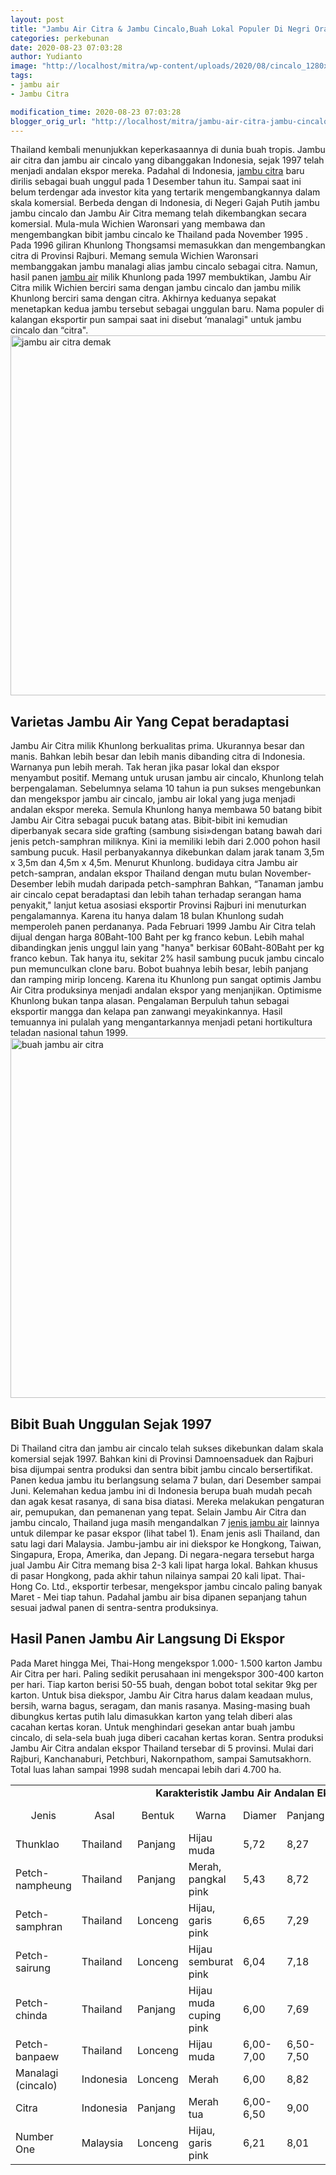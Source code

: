 ```yaml
---
layout: post
title: "Jambu Air Citra & Jambu Cincalo,Buah Lokal Populer Di Negri Orang"
categories: perkebunan
date: 2020-08-23 07:03:28
author: Yudianto
image: "http://localhost/mitra/wp-content/uploads/2020/08/cincalo_1280x719.jpg"
tags:
- jambu air
- Jambu Citra

modification_time: 2020-08-23 07:03:28
blogger_orig_url: "http://localhost/mitra/jambu-air-citra-jambu-cincalo-buah.html"
---
```


Thailand kembali menunjukkan keperkasaannya di dunia buah tropis. Jambu air citra dan <span class="keyword _ngcontent-tud-100" aria-hidden="false">jambu air cincalo</span> yang dibanggakan Indonesia, sejak 1997 telah menjadi andalan ekspor mereka. Padahal di Indonesia, <a href="http://127.0.0.1/mitra/topik/jambu-citra">jambu citra</a> baru dirilis sebagai buah unggul pada 1 Desember tahun itu. Sampai saat ini belum terdengar ada investor kita yang tertarik mengembangkannya dalam skala komersial.
Berbeda dengan di Indonesia, di Negeri Gajah Putih jambu <span class="keyword _ngcontent-tud-100" aria-hidden="false">jambu cincalo</span> dan Jambu Air Citra memang telah dikembangkan secara komersial. Mula-mula Wichien Waronsari yang membawa dan mengembangkan bibit <span class="keyword _ngcontent-tud-100" aria-hidden="false">jambu cincalo</span> ke Thailand pada November 1995 . Pada 1996 giliran Khunlong Thongsamsi memasukkan dan mengembangkan citra di Provinsi Rajburi.
Memang semula Wichien Waronsari membanggakan jambu manalagi alias <span class="keyword _ngcontent-tud-100" aria-hidden="false">jambu cincalo</span> sebagai citra. Namun, hasil panen <a href="http://127.0.0.1/mitra/topik/jambu-air">jambu air</a> milik Khunlong pada 1997 membuktikan, Jambu Air Citra milik Wichien berciri sama dengan <span class="keyword _ngcontent-tud-100" aria-hidden="false">jambu cincalo</span> dan jambu milik Khunlong berciri sama dengan citra.
Akhirnya keduanya sepakat menetapkan kedua jambu tersebut sebagai unggulan baru. Nama populer di kalangan eksportir pun sampai saat ini disebut ‘manalagi" untuk <span class="keyword _ngcontent-tud-100" aria-hidden="false">jambu cincalo</span> dan “citra".
<a href="http://127.0.0.1/mitra/wp-content/uploads/2020/08/jenis-jambu-air-cincalo-merah.jpg"><img class="aligncenter wp-image-16364 size-large" src="http://127.0.0.1/mitra/wp-content/uploads/2020/08/jenis-jambu-air-cincalo-merah-1024x576.jpg" alt="jambu air citra demak" width="1024" height="576" /></a>
<h2>Varietas Jambu Air Yang Cepat beradaptasi</h2>
Jambu Air Citra milik Khunlong berkualitas prima. Ukurannya besar dan manis. Bahkan lebih besar dan lebih manis dibanding citra di Indonesia. Warnanya pun lebih merah. Tak heran jika pasar lokal dan ekspor menyambut positif. Memang untuk urusan <span class="keyword _ngcontent-tud-100" aria-hidden="false">jambu air cincalo</span>, Khunlong telah berpengalaman. Sebelumnya selama 10 tahun ia pun sukses mengebunkan dan mengekspor <span class="keyword _ngcontent-tud-100" aria-hidden="false">jambu air cincalo</span>, jambu air lokal yang juga menjadi andalan ekspor mereka.
Semula Khunlong hanya membawa 50 batang bibit Jambu Air Citra sebagai pucuk batang atas. Bibit-bibit ini kemudian diperbanyak secara side grafting (sambung sisi»dengan batang bawah dari jenis petch-samphran miliknya. Kini ia memiliki lebih dari 2.000 pohon hasil sambung pucuk.
Hasil perbanyakannya dikebunkan dalam jarak tanam 3,5m x 3,5m dan 4,5m x 4,5m. Menurut Khunlong. budidaya citra Jambu air petch-sampran, andalan ekspor Thailand dengan mutu bulan November-Desember lebih mudah daripada petch-samphran Bahkan, “Tanaman <span class="keyword _ngcontent-tud-100" aria-hidden="false">jambu air cincalo</span> cepat beradaptasi dan lebih tahan terhadap serangan hama penyakit," lanjut ketua asosiasi eksportir Provinsi Rajburi ini menuturkan pengalamannya.
Karena itu hanya dalam 18 bulan Khunlong sudah memperoleh panen perdananya. Pada Februari 1999 Jambu Air Citra telah dijual dengan harga 80Baht-100 Baht per kg franco kebun. Lebih mahal dibandingkan jenis unggul lain yang "hanya" berkisar 60Baht-80Baht per kg franco kebun.
Tak hanya itu, sekitar 2% hasil sambung pucuk <span class="keyword _ngcontent-tud-100" aria-hidden="false">jambu cincalo</span> pun memunculkan clone baru. Bobot buahnya lebih besar, lebih panjang dan ramping mirip lonceng. Karena itu Khunlong pun sangat optimis Jambu Air Citra produksinya menjadi andalan ekspor yang menjanjikan. Optimisme Khunlong bukan tanpa alasan.
Pengalaman Berpuluh tahun sebagai eksportir mangga dan kelapa pan zanwangi meyakinkannya. Hasil temuannya ini pulalah yang mengantarkannya menjadi petani hortikultura teladan nasional tahun 1999.
<a href="http://127.0.0.1/mitra/wp-content/uploads/2020/08/jenis-jambu-air-unggulan.jpg"><img class="aligncenter wp-image-16365 size-large" src="http://127.0.0.1/mitra/wp-content/uploads/2020/08/jenis-jambu-air-unggulan-1024x576.jpg" alt="buah jambu air citra" width="1024" height="576" /></a>
<h2>Bibit Buah Unggulan Sejak 1997</h2>
Di Thailand citra dan <span class="keyword _ngcontent-tud-100" aria-hidden="false">jambu air cincalo</span> telah sukses dikebunkan dalam skala komersial sejak 1997. Bahkan kini di Provinsi Damnoensaduek dan Rajburi bisa dijumpai sentra produksi dan sentra bibit <span class="keyword _ngcontent-tud-100" aria-hidden="false">jambu cincalo</span> bersertifikat. Panen kedua jambu itu berlangsung selama 7 bulan, dari Desember sampai Juni. Kelemahan kedua jambu ini di Indonesia berupa buah mudah pecah dan agak kesat rasanya, di sana bisa diatasi. Mereka melakukan pengaturan air, pemupukan, dan pemanenan yang tepat.
Selain Jambu Air Citra dan <span class="keyword _ngcontent-tud-100" aria-hidden="false">jambu cincalo</span>, Thailand juga masih mengandalkan 7 <a href="http://127.0.0.1/mitra/jenis-jenis-jambu-air-unggulan.html">jenis jambu air</a> lainnya untuk dilempar ke pasar ekspor (lihat tabel 1). Enam jenis asli Thailand, dan satu lagi dari Malaysia. Jambu-jambu air ini diekspor ke Hongkong, Taiwan, Singapura, Eropa, Amerika, dan Jepang.
Di negara-negara tersebut harga jual Jambu Air Citra memang bisa 2-3 kali lipat harga lokal. Bahkan khusus di pasar Hongkong, pada akhir tahun nilainya sampai 20 kali lipat. Thai-Hong Co. Ltd., eksportir terbesar, mengekspor <span class="keyword _ngcontent-tud-100" aria-hidden="false">jambu cincalo</span> paling banyak Maret - Mei tiap tahun. Padahal jambu air bisa dipanen sepanjang tahun sesuai jadwal panen di sentra-sentra produksinya.
<h2>Hasil Panen Jambu Air Langsung Di Ekspor</h2>
Pada Maret hingga Mei, Thai-Hong mengekspor 1.000- 1.500 karton Jambu Air Citra per hari. Paling sedikit perusahaan ini mengekspor 300-400 karton per hari. Tiap karton berisi 50-55 buah, dengan bobot total sekitar 9kg per karton.
Untuk bisa diekspor, Jambu Air Citra harus dalam keadaan mulus, bersih, warna bagus, seragam, dan manis rasanya. Masing-masing buah dibungkus kertas putih lalu dimasukkan karton yang telah diberi alas cacahan kertas koran. Untuk menghindari gesekan antar buah <span class="keyword _ngcontent-tud-100" aria-hidden="false">jambu cincalo</span>, di sela-sela buah juga diberi cacahan kertas koran.
Sentra produksi Jambu Air Citra andalan ekspor Thailand tersebar di 5 provinsi. Mulai dari Rajburi, Kanchanaburi, Petchburi, Nakornpathom, sampai Samutsakhorn. Total luas lahan sampai 1998 sudah mencapai lebih dari 4.700 ha.
&nbsp;
<table style="height: 611px;" width="1136">
<tbody>
<tr>
<td style="text-align: center;" colspan="10" width="996"><strong>Karakteristik Jambu Air Andalan Ekspor Thailand</strong></td>
</tr>
<tr>
<td style="text-align: center;">Jenis</td>
<td style="text-align: center;">Asal</td>
<td style="text-align: center;">Bentuk</td>
<td style="text-align: center;">Warna</td>
<td style="text-align: center;">Diamer</td>
<td style="text-align: center;">Panjang</td>
<td style="text-align: center;">Bobot</td>
<td style="text-align: center;">Kepadatan</td>
<td>Kadar Kemanisan</td>
<td style="text-align: center;">Jumlah Biji</td>
</tr>
<tr>
<td>Thunklao</td>
<td>Thailand</td>
<td>Panjang</td>
<td>Hijau muda</td>
<td>5,72</td>
<td>8,27</td>
<td>98,32</td>
<td>6,5</td>
<td>7,6</td>
<td>Tidak ada-1</td>
</tr>
<tr>
<td>Petch- nampheung</td>
<td>Thailand</td>
<td>Panjang</td>
<td>Merah, pangkal pink</td>
<td>5,43</td>
<td>8,72</td>
<td>110,20</td>
<td>6,7</td>
<td>10,0</td>
<td>Tidak ada</td>
</tr>
<tr>
<td>Petch-samphran</td>
<td>Thailand</td>
<td>Lonceng</td>
<td>Hijau, garis pink</td>
<td>6,65</td>
<td>7,29</td>
<td>121,00</td>
<td>6,2</td>
<td>10,4</td>
<td>Tidak ada-3</td>
</tr>
<tr>
<td>Petch-sairung</td>
<td>Thailand</td>
<td>Lonceng</td>
<td>Hijau semburat pink</td>
<td>6,04</td>
<td>7,18</td>
<td>120,10</td>
<td>6,0</td>
<td>11,0</td>
<td>3-Jan</td>
</tr>
<tr>
<td>Petch-chinda</td>
<td>Thailand</td>
<td>Panjang</td>
<td>Hijau muda cuping pink</td>
<td>6,00</td>
<td>7,69</td>
<td>102,30</td>
<td>8,3</td>
<td>8,2</td>
<td>Tidak ada-5</td>
</tr>
<tr>
<td>Petch-banpaew</td>
<td>Thailand</td>
<td>Lonceng</td>
<td>Hijau muda</td>
<td>6,00-7,00</td>
<td>6,50-7,50</td>
<td>120-130</td>
<td>8,4</td>
<td>9,0-10,0</td>
<td>Tidak ada</td>
</tr>
<tr>
<td>Manalagi (cincalo)</td>
<td>Indonesia</td>
<td>Lonceng</td>
<td>Merah</td>
<td>6,00</td>
<td>8,82</td>
<td>110-120</td>
<td>8,4</td>
<td>9,0-10,0</td>
<td>Tidak ada</td>
</tr>
<tr>
<td>Citra</td>
<td>Indonesia</td>
<td>Panjang</td>
<td>Merah tua</td>
<td>6,00-6,50</td>
<td>9,00</td>
<td>120-130</td>
<td>10,2</td>
<td>12,0-13,0</td>
<td>Tidak ada</td>
</tr>
<tr>
<td>Number One</td>
<td>Malaysia</td>
<td>Lonceng</td>
<td>Hijau, garis pink</td>
<td>6,21</td>
<td>8,01</td>
<td>112,12</td>
<td>6,5</td>
<td>10,8</td>
<td>Tidak ada</td>
</tr>
</tbody>
</table>
